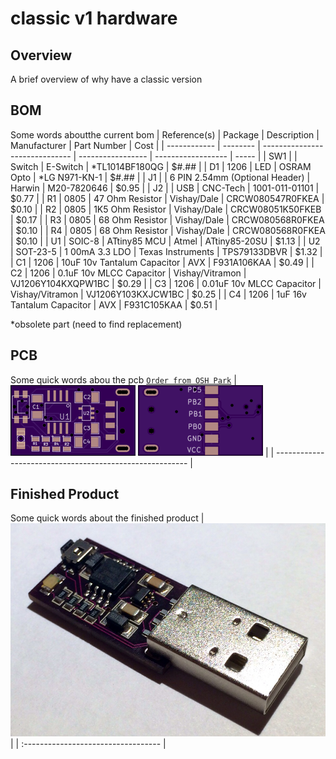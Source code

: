 [finished-product-image]: classic-v1.jpg "BEEON - Classic; v1"
[pcb-top-image]: classic-v1-top.png "BEEON - Classic; v1; pcb-top"
[pcb-bottom-image]: classic-v1-bottom.png "BEEON - Classic; v1; pcb-bottom"

# classic v1 hardware
## Overview
A brief overview of why have a classic version

## BOM
Some words aboutthe current bom
| Reference(s) | Package  | Description                    | Manufacturer      | Part Number        | Cost  |
| ------------ | -------- | ------------------------------ | ----------------- | ------------------ | ----- |
| SW1          |          | Switch                         | E-Switch          | *TL1014BF180QG     | $#.## |
| D1           | 1206     | LED                            | OSRAM Opto        | *LG N971-KN-1      | $#.## |
| J1           |          | 6 PIN 2.54mm (Optional Header) | Harwin            | M20-7820646        | $0.95 |
| J2           |          | USB                            | CNC-Tech          | 1001-011-01101     | $0.77 |
| R1           | 0805     | 47 Ohm Resistor                | Vishay/Dale       | CRCW080547R0FKEA   | $0.10 |
| R2           | 0805     | 1K5 Ohm Resistor               | Vishay/Dale       | CRCW08051K50FKEB   | $0.17 |
| R3           | 0805     | 68 Ohm Resistor                | Vishay/Dale       | CRCW080568R0FKEA   | $0.10 |
| R4           | 0805     | 68 Ohm Resistor                | Vishay/Dale       | CRCW080568R0FKEA   | $0.10 |
| U1           | SOIC-8   | ATtiny85 MCU                   | Atmel             | ATtiny85-20SU      | $1.13 |
| U2           | SOT-23-5 | 1 00mA 3.3 LDO                 | Texas Instruments | TPS79133DBVR       | $1.32 |
| C1           | 1206     | 10uF 10v Tantalum Capacitor    | AVX               | F931A106KAA        | $0.49 |
| C2           | 1206     | 0.1uF 10v MLCC Capacitor       | Vishay/Vitramon   | VJ1206Y104KXQPW1BC | $0.29 |
| C3           | 1206     | 0.01uF 10v MLCC Capacitor      | Vishay/Vitramon   | VJ1206Y103KXJCW1BC | $0.25 |
| C4           | 1206     | 1uF 16v Tantalum Capacitor     | AVX               | F931C105KAA        | $0.51 |

*obsolete part (need to find replacement)

## PCB
Some quick words abou the pcb [`Order from OSH Park`](https://oshpark.com/shared_projects/amtuUCdw)
| ![alt text][pcb-top-image] ![alt text][pcb-bottom-image] | 
| -------------------------------------------------------- |

## Finished Product
Some quick words about the finished product
| ![alt text][finished-product-image] |
| :---------------------------------- |


